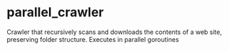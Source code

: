 # parallel_crawler
Crawler that recursively scans and downloads the contents of a web site, preserving folder structure. Executes in parallel goroutines
